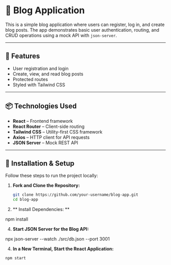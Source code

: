 # 📝 Blog Application

This is a simple blog application where users can register, log in, and create blog posts. The app demonstrates basic user authentication, routing, and CRUD operations using a mock API with `json-server`.

---

## 🚀 Features

- User registration and login  
- Create, view, and read blog posts  
- Protected routes  
- Styled with Tailwind CSS  

---

## 📦 Technologies Used

- **React** – Frontend framework  
- **React Router** – Client-side routing  
- **Tailwind CSS** – Utility-first CSS framework  
- **Axios** – HTTP client for API requests  
- **JSON Server** – Mock REST API  

---

## 🔧 Installation & Setup

Follow these steps to run the project locally:

1. **Fork and Clone the Repository:**

   ```bash
   git clone https://github.com/your-username/blog-app.git
   cd blog-app
2. ** Install Dependencies: **
 
 npm install


4. **Start JSON Server for the Blog API:**

npx json-server --watch ./src/db.json --port 3001

4. **In a New Terminal, Start the React Application:**

```bash
npm start 
